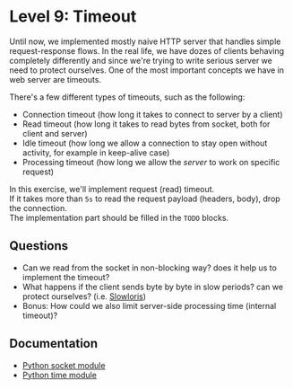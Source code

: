 # Level 9: Timeout
Until now, we implemented mostly naive HTTP server that handles simple request-response flows.
In the real life, we have dozes of clients behaving completely differently and since we're trying to write
serious server we need to protect ourselves. One of the most important concepts we have in web server are timeouts.

There's a few different types of timeouts, such as the following:
- Connection timeout (how long it takes to connect to server by a client)
- Read timeout (how long it takes to read bytes from socket, both for client and server)
- Idle timeout (how long we allow a connection to stay open without activity, for example in keep-alive case)
- Processing timeout (how long we allow the *server* to work on specific request)

In this exercise, we'll implement request (read) timeout.  
If it takes more than `5s` to read the request payload (headers, body), drop the connection.  
The implementation part should be filled in the `TODO` blocks.

## Questions
- Can we read from the socket in non-blocking way? does it help us to implement the timeout?
- What happens if the client sends byte by byte in slow periods? can we protect ourselves? (i.e. [Slowloris](https://en.wikipedia.org/wiki/Slowloris_(computer_security)))
- Bonus: How could we also limit server-side processing time (internal timeout)?

## Documentation
- [Python socket module](https://docs.python.org/3.7/library/socket.html)
- [Python time module](https://docs.python.org/3.7/library/time.html)